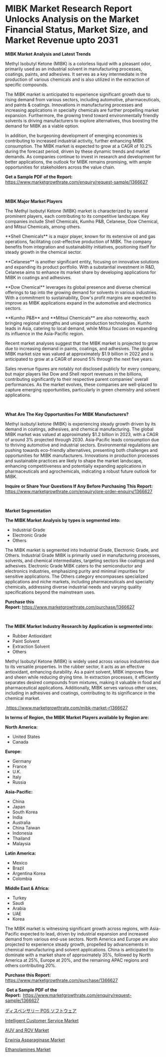 <p><h1>MIBK Market Research Report Unlocks Analysis on the Market Financial Status, Market Size, and Market Revenue upto 2031</h1></p><p><strong>MIBK Market Analysis and Latest Trends</strong></p>
<p><p>Methyl Isobutyl Ketone (MIBK) is a colorless liquid with a pleasant odor, primarily used as an industrial solvent in manufacturing processes, coatings, paints, and adhesives. It serves as a key intermediate in the production of various chemicals and is also utilized in the extraction of specific compounds. </p><p>The MIBK market is anticipated to experience significant growth due to rising demand from various sectors, including automotive, pharmaceuticals, and paints & coatings. Innovations in manufacturing processes and increasing applications in specialty chemicals are further propelling market expansion. Furthermore, the growing trend toward environmentally friendly solvents is driving manufacturers to explore alternatives, thus boosting the demand for MIBK as a viable option.</p><p>In addition, the burgeoning development of emerging economies is contributing to increased industrial activity, further enhancing MIBK consumption. The MIBK market is expected to grow at a CAGR of 10.2% during the forecast period, driven by these dynamic trends and market demands. As companies continue to invest in research and development for better applications, the outlook for MIBK remains promising, with ample opportunities for stakeholders across the value chain.</p></p>
<p><strong>Get a Sample PDF of the Report:&nbsp;</strong> <a href="https://www.marketgrowthrate.com/enquiry/request-sample/1366627">https://www.marketgrowthrate.com/enquiry/request-sample/1366627</a></p>
<p>&nbsp;</p>
<p><strong>MIBK Major Market Players</strong></p>
<p><p>The Methyl Isobutyl Ketone (MIBK) market is characterized by several prominent players, each contributing to its competitive landscape. Key companies include Shell Chemicals, Kumho P&B, Celanese, Dow Chemical, and Mitsui Chemicals, among others. </p><p>**Shell Chemicals** is a major player, known for its extensive oil and gas operations, facilitating cost-effective production of MIBK. The company benefits from integration and sustainability initiatives, positioning itself for steady growth in the chemical sector.</p><p>**Celanese** is another significant entity, focusing on innovative solutions and expanding its product portfolio. With a substantial investment in R&D, Celanese aims to enhance its market share by developing applications for MIBK in coatings and adhesives.</p><p>**Dow Chemical** leverages its global presence and diverse chemical offerings to tap into the growing demand for solvents in various industries. With a commitment to sustainability, Dow's profit margins are expected to improve as MIBK applications expand in the automotive and electronics sectors.</p><p>**Kumho P&B** and **Mitsui Chemicals** are also noteworthy, each bringing regional strengths and unique production technologies. Kumho leads in Asia, catering to local demand, while Mitsui focuses on expanding its influence in the Asia-Pacific region.</p><p>Recent market analyses suggest that the MIBK market is projected to grow due to increasing demand in paints, coatings, and adhesives. The global MIBK market size was valued at approximately $1.9 billion in 2022 and is anticipated to grow at a CAGR of around 5% through the next five years.</p><p>Sales revenue figures are notably not disclosed publicly for every company, but major players like Dow and Shell report revenues in the billions, contributing significantly to their respective parent companies' overall performances. As the market evolves, these companies are well-placed to capture emerging opportunities, particularly in green chemistry and solvent applications.</p></p>
<p>&nbsp;</p>
<p><strong>What Are The Key Opportunities For MIBK Manufacturers?</strong></p>
<p><p>Methyl isobutyl ketone (MIBK) is experiencing steady growth driven by its demand in coatings, adhesives, and chemical manufacturing. The global MIBK market was valued at approximately $1.2 billion in 2023, with a CAGR of around 3% projected through 2030. Asia-Pacific leads consumption due to thriving automotive and industrial sectors. Environmental regulations are pushing towards eco-friendly alternatives, presenting both challenges and opportunities for MIBK manufacturers. Innovations in production processes and sustainable practices are likely to shape the market landscape, enhancing competitiveness and potentially expanding applications in pharmaceuticals and agrochemicals, indicating a robust future outlook for MIBK.</p></p>
<p><strong>Inquire or Share Your Questions If Any Before Purchasing This Report:</strong> <a href="https://www.marketgrowthrate.com/enquiry/pre-order-enquiry/1366627">https://www.marketgrowthrate.com/enquiry/pre-order-enquiry/1366627</a></p>
<p>&nbsp;</p>
<p><strong>Market Segmentation</strong></p>
<p><strong>The MIBK Market Analysis by types is segmented into:</strong></p>
<p><ul><li>Industrial Grade</li><li>Electronic Grade</li><li>Others</li></ul></p>
<p><p>The MIBK market is segmented into Industrial Grade, Electronic Grade, and Others. Industrial Grade MIBK is primarily used in manufacturing processes, solvents, and chemical intermediates, targeting sectors like coatings and adhesives. Electronic Grade MIBK caters to the semiconductor and electronics industries, emphasizing purity and minimal impurities for sensitive applications. The Others category encompasses specialized applications and niche markets, including pharmaceuticals and specialty chemicals, addressing diverse industrial needs and varying quality specifications beyond the mainstream uses.</p></p>
<p><strong>Purchase this Report:&nbsp;</strong><a href="https://www.marketgrowthrate.com/purchase/1366627">https://www.marketgrowthrate.com/purchase/1366627</a></p>
<p>&nbsp;</p>
<p><strong>The MIBK Market Industry Research by Application is segmented into:</strong></p>
<p><ul><li>Rubber Antioxidant</li><li>Paint Solvent</li><li>Extraction Solvent</li><li>Others</li></ul></p>
<p><p>Methyl Isobutyl Ketone (MIBK) is widely used across various industries due to its versatile properties. In the rubber sector, it acts as an effective antioxidant, enhancing durability. As a paint solvent, MIBK improves flow and sheen while reducing drying time. In extraction processes, it efficiently separates desired compounds from mixtures, making it valuable in food and pharmaceutical applications. Additionally, MIBK serves various other uses, including in adhesives and coatings, contributing to its significance in the chemical market.</p></p>
<p><a href="https://www.marketgrowthrate.com/mibk-market-r1366627">&nbsp;https://www.marketgrowthrate.com/mibk-market-r1366627</a></p>
<p><strong>In terms of Region, the MIBK Market Players available by Region are:</strong></p>
<p>
    <p> <strong> North America: </strong>
        <ul>
            <li>United States</li>
            <li>Canada</li>
        </ul>
        </p> 
    <p> <strong> Europe: </strong>
        <ul>
            <li>Germany</li>
            <li>France</li>
            <li>U.K.</li>
            <li>Italy</li>
            <li>Russia</li>
        </ul>
        </p> 
    <p> <strong> Asia-Pacific: </strong>
        <ul>
            <li>China</li>
            <li>Japan</li>
            <li>South Korea</li>
            <li>India</li>
            <li>Australia</li>
            <li>China Taiwan</li>
            <li>Indonesia</li>
            <li>Thailand</li>
            <li>Malaysia</li>
        </ul>
        </p> 
    <p> <strong> Latin America: </strong>
        <ul>
            <li>Mexico</li>
            <li>Brazil</li>
            <li>Argentina Korea</li>
            <li>Colombia</li>
        </ul>
        </p> 
    <p> <strong> Middle East & Africa: </strong>
        <ul>
            <li>Turkey</li>
            <li>Saudi</li>
            <li>Arabia</li>
            <li>UAE</li>
            <li>Korea</li>
        </ul>
    </p>
    </p>
<p><p>The MIBK market is witnessing significant growth across regions, with Asia-Pacific expected to lead, driven by industrial expansion and increased demand from various end-use sectors. North America and Europe are also projected to experience steady growth, propelled by advancements in chemical manufacturing and solvent applications. China is anticipated to dominate with a market share of approximately 35%, followed by North America at 25%, Europe at 20%, and the remaining APAC regions and others contributing 20%.</p></p>
<p><strong>Purchase this Report: </strong><a href="https://www.marketgrowthrate.com/purchase/1366627">https://www.marketgrowthrate.com/purchase/1366627</a></p>
<p>&nbsp;<strong>Get a Sample PDF of the Report:&nbsp;&nbsp;</strong><a href="https://www.marketgrowthrate.com/enquiry/request-sample/1366627">https://www.marketgrowthrate.com/enquiry/request-sample/1366627</a></p>
<p><strong></strong></p>
<p><p><a href="https://medium.com/@mark.mellon/%E8%96%AC%E5%B1%80pos%E3%82%BD%E3%83%95%E3%83%88%E3%82%A6%E3%82%A7%E3%82%A2%E5%B8%82%E5%A0%B4%E4%BA%88%E6%B8%AC-%E5%B8%82%E5%A0%B4%E5%8B%95%E5%90%91%E3%81%8A%E3%82%88%E3%81%B3%E5%BD%B1%E9%9F%BF%E5%88%86%E6%9E%90-2024%E5%B9%B4-2031%E5%B9%B4-ebb070db657c?postPublishedType=repub">ディスペンサリー POS ソフトウェア</a></p><p><a href="https://www.linkedin.com/pulse/intelligent-customer-service-market-size-share-growth-analysis-w4yyf?trackingId=jNClNEgSSseR%2B5M%2BEfAj8Q%3D%3D">Intelligent Customer Service Market</a></p><p><a href="https://github.com/FahadAhmed712/Market-Research-Report-List-1/blob/main/auv-and-rov-market.md">AUV and ROV Market</a></p><p><a href="https://github.com/JosephineMcguire65/Market-Research-Report-List-1/blob/main/erwinia-asparaginase-market.md">Erwinia Asparaginase Market</a></p><p><a href="https://medium.com/@shawnsmithv698/insights-into-the-ethanolamines-market-market-players-market-size-geographical-regions-and-37cafadefc99">Ethanolamines Market</a></p></p>